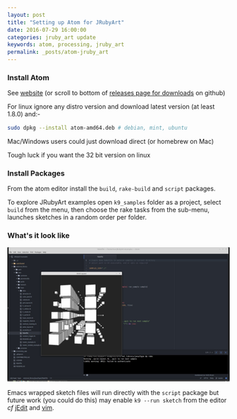 ```yaml
---
layout: post
title: "Setting up Atom for JRubyArt"
date: 2016-07-29 16:00:00
categories: jruby_art update
keywords: atom, processing, jruby_art 
permalink: _posts/atom-jruby_art
---
```


### Install Atom ###

See [website][atom] (or scroll to bottom of [releases page for downloads][releases] on github)

For linux ignore any distro version and download latest version (at least 1.8.0) and:-

```bash
sudo dpkg --install atom-amd64.deb # debian, mint, ubuntu
```

Mac/Windows users could just download direct (or homebrew on Mac)

Tough luck if you want the 32 bit version on linux

### Install Packages ###

From the atom editor install the `build`, `rake-build` and `script` packages.

To explore JRubyArt examples open `k9_samples` folder as a project, select `build` from the menu, then choose the rake tasks from the sub-menu, launches sketches in a random order per folder.

### What's it look like ###

<img src="/assets/rakefile.png" />

Emacs wrapped sketch files will run directly with the `script` package but future work (you could do this) may enable `k9 --run sketch` from the editor _cf_ [jEdit][jedit] and [vim][vim].

[atom]:https://atom.io/
[releases]:https://github.com/atom/atom/releases/tag/v1.8.0
[jedit]:http://ruby-processing.github.io/JRubyArt/editors
[vim]:http://ruby-processing.github.io/JRubyArt/editors